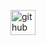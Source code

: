 [<img src='https://cdn.jsdelivr.net/npm/simple-icons@3.0.1/icons/github.svg' alt='github' height='40'>](https://github.com/Nizw0)  

